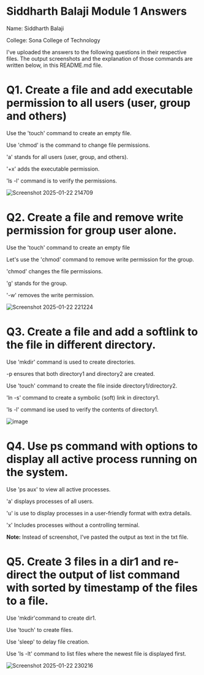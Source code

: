 # Siddharth Balaji Module 1 Answers

Name: Siddharth Balaji

College: Sona College of Technology

I've uploaded the answers to the following questions in their respective files. The output screenshots and 
the explanation of those commands are written below, in this README.md file.

# Q1. Create a file and add executable permission to all users (user, group and others)

Use the 'touch' command to create an empty file.

Use 'chmod' is the command to change file permissions.

'a' stands for all users (user, group, and others).

'+x' adds the executable permission.

'ls -l' command is to verify the permissions.


![Screenshot 2025-01-22 214709](https://github.com/user-attachments/assets/1a29ca55-311c-49c3-aeff-ffdf1ef77504)




# Q2. Create a file and remove write permission for group user alone.

Use the 'touch' command to create an empty file

Let's use the 'chmod' command to remove write permission for the group.

'chmod' changes the file permissions.

'g' stands for the group.

'-w' removes the write permission.


![Screenshot 2025-01-22 221224](https://github.com/user-attachments/assets/bf3a09c9-dfe7-4593-80c4-a0b3baaa33b0)




# Q3. Create a file and add a softlink to the file in different directory.

Use 'mkdir' command is used to create directories.

-p ensures that both directory1 and directory2 are created.

Use 'touch' command to create the file inside directory1/directory2.

'ln -s' command to create a symbolic (soft) link in directory1.

'ls -l' command ise used to verify the contents of directory1.

![image](https://github.com/user-attachments/assets/b14f9f5e-4caf-4676-9d52-17af4a5c0cb4)




# Q4. Use ps command with options to display all active process running on the system.

Use 'ps aux' to view all active processes.

'a' displays processes of all users.

'u' is use to display processes in a user-friendly format with extra details.

'x' Includes processes without a controlling terminal.

**Note:** Instead of screenshot, I've pasted the output as text in the txt file.




# Q5. Create 3 files in a dir1 and re-direct the output of list command with sorted by timestamp of the files to a file.

Use 'mkdir'command to create dir1.

Use 'touch' to create files.

Use 'sleep' to delay file creation.

Use 'ls -lt' command to list files where the newest file is displayed first.

![Screenshot 2025-01-22 230216](https://github.com/user-attachments/assets/4506a5dd-d9b6-4c3c-a2bf-89680b59226a)

